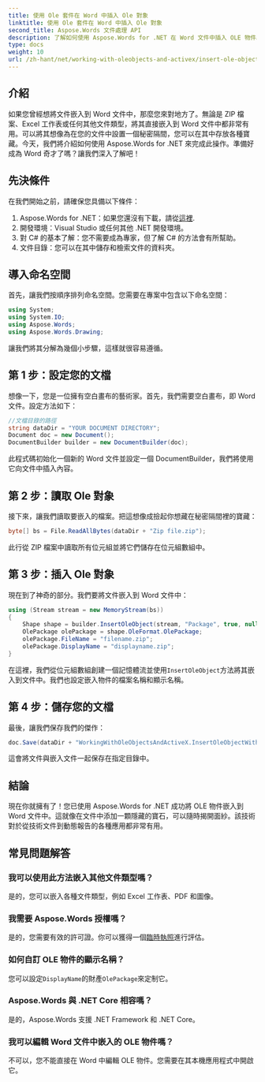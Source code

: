 ```yaml
---
title: 使用 Ole 套件在 Word 中插入 Ole 對象
linktitle: 使用 Ole 套件在 Word 中插入 Ole 對象
second_title: Aspose.Words 文件處理 API
description: 了解如何使用 Aspose.Words for .NET 在 Word 文件中插入 OLE 物件。按照我們詳細的逐步指南無縫嵌入文件。
type: docs
weight: 10
url: /zh-hant/net/working-with-oleobjects-and-activex/insert-ole-object-with-ole-package/
---
```

## 介紹

如果您曾經想將文件嵌入到 Word 文件中，那麼您來對地方了。無論是 ZIP 檔案、Excel 工作表或任何其他文件類型，將其直接嵌入到 Word 文件中都非常有用。可以將其想像為在您的文件中設置一個秘密隔間，您可以在其中存放各種寶藏。今天，我們將介紹如何使用 Aspose.Words for .NET 來完成此操作。準備好成為 Word 奇才了嗎？讓我們深入了解吧！

## 先決條件

在我們開始之前，請確保您具備以下條件：

1. Aspose.Words for .NET：如果您還沒有下載，請從[這裡](https://releases.aspose.com/words/net/).
2. 開發環境：Visual Studio 或任何其他 .NET 開發環境。
3. 對 C# 的基本了解：您不需要成為專家，但了解 C# 的方法會有所幫助。
4. 文件目錄：您可以在其中儲存和檢索文件的資料夾。

## 導入命名空間

首先，讓我們按順序排列命名空間。您需要在專案中包含以下命名空間：

```csharp
using System;
using System.IO;
using Aspose.Words;
using Aspose.Words.Drawing;
```

讓我們將其分解為幾個小步驟，這樣就很容易遵循。

## 第 1 步：設定您的文檔

想像一下，您是一位擁有空白畫布的藝術家。首先，我們需要空白畫布，即 Word 文件。設定方法如下：

```csharp
//文檔目錄的路徑
string dataDir = "YOUR DOCUMENT DIRECTORY";
Document doc = new Document();
DocumentBuilder builder = new DocumentBuilder(doc);
```

此程式碼初始化一個新的 Word 文件並設定一個 DocumentBuilder，我們將使用它向文件中插入內容。

## 第 2 步：讀取 Ole 對象

接下來，讓我們讀取要嵌入的檔案。把這想像成撿起你想藏在秘密隔間裡的寶藏：

```csharp
byte[] bs = File.ReadAllBytes(dataDir + "Zip file.zip");
```

此行從 ZIP 檔案中讀取所有位元組並將它們儲存在位元組數組中。

## 第 3 步：插入 Ole 對象

現在到了神奇的部分。我們要將文件嵌入到 Word 文件中：

```csharp
using (Stream stream = new MemoryStream(bs))
{
    Shape shape = builder.InsertOleObject(stream, "Package", true, null);
    OlePackage olePackage = shape.OleFormat.OlePackage;
    olePackage.FileName = "filename.zip";
    olePackage.DisplayName = "displayname.zip";
}
```

在這裡，我們從位元組數組創建一個記憶體流並使用`InsertOleObject`方法將其嵌入到文件中。我們也設定嵌入物件的檔案名稱和顯示名稱。

## 第 4 步：儲存您的文檔

最後，讓我們保存我們的傑作：

```csharp
doc.Save(dataDir + "WorkingWithOleObjectsAndActiveX.InsertOleObjectWithOlePackage.docx");
```

這會將文件與嵌入文件一起保存在指定目錄中。

## 結論

現在你就擁有了！您已使用 Aspose.Words for .NET 成功將 OLE 物件嵌入到 Word 文件中。這就像在文件中添加一顆隱藏的寶石，可以隨時揭開面紗。該技術對於從技術文件到動態報告的各種應用都非常有用。 

## 常見問題解答

### 我可以使用此方法嵌入其他文件類型嗎？
是的，您可以嵌入各種文件類型，例如 Excel 工作表、PDF 和圖像。

### 我需要 Aspose.Words 授權嗎？
是的，您需要有效的許可證。你可以獲得一個[臨時執照](https://purchase.aspose.com/temporary-license/)進行評估。

### 如何自訂 OLE 物件的顯示名稱？
您可以設定`DisplayName`的財產`OlePackage`來定制它。

### Aspose.Words 與 .NET Core 相容嗎？
是的，Aspose.Words 支援 .NET Framework 和 .NET Core。

### 我可以編輯 Word 文件中嵌入的 OLE 物件嗎？
不可以，您不能直接在 Word 中編輯 OLE 物件。您需要在其本機應用程式中開啟它。